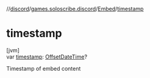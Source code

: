 //[discord](../../../index.md)/[games.soloscribe.discord](../index.md)/[Embed](index.md)/[timestamp](timestamp.md)

# timestamp

[jvm]\
var [timestamp](timestamp.md): [OffsetDateTime](https://docs.oracle.com/javase/8/docs/api/java/time/OffsetDateTime.html)?

Timestamp of embed content
